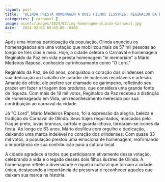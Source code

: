 ```yaml
---
layout: post
title:  "OLINDA PRESTA HOMENAGEM A DOIS FILHOS ILUSTRES: REGINALDO DA PAZ E O LORD"
categories: [ carnaval ]
image: assets/images/2024/02/img-homenagem-olinda-carnaval.jpg
date:   2024-02-03 00:05:00 -0300
---
```

Após uma intensa participação da população, Olinda anunciou os homenageados em uma votação que mobilizou mais de 57 mil pessoas ao longo de três dias e meio. Hoje, a cidade celebra o Carnaval e homenageia Reginaldo da Paz em vida e presta homenagem "in memoriam" a Mário Medeiros Raposo, conhecido carinhosamente como "O Lord."

Reginaldo da Paz, de 60 anos, conquistou o coração dos olindenses com sua dedicação ao trabalho de catador de materiais recicláveis e artesão. Amante do ofício, ele prefere ser chamado de garimpeiro, refletindo seu prazer em fazer a triagem dos produtos, que considera uma grande fonte de riqueza. Com mais de 18 mil votos, Reginaldo da Paz recebeu a distinção de Homenageado em Vida, um reconhecimento merecido por sua contribuição ao carnaval da cidade.

Já "O Lord", Mário Medeiros Raposo, foi a expressão da alegria, beleza e tradição do Carnaval de Olinda. Seus trajes requintados, marcados pelo fraque preto, luvas brancas, cartola e guarda-chuva, tornaram-se ícones da festa. Ao longo de 63 anos, Mário desfilou com orgulho e dedicação, deixando uma marca indelével no coração dos olindenses. Com quase 33 mil votos, a população prestou uma emocionante homenagem, reafirmando a importância de sua contribuição para a cultura local.

A cidade agradece a todos que participaram ativamente dessa votação, celebrando a vida e o legado desses dois filhos ilustres de Olinda. A homenagem reflete a diversidade e riqueza cultural que tornam a cidade única, destacando a importância de preservar e reconhecer aqueles que deixam sua marca na história.